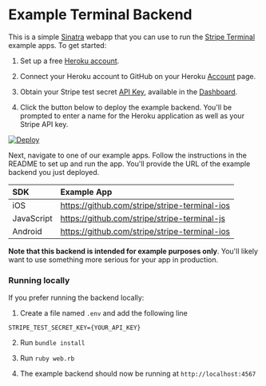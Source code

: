 # Example Terminal Backend

This is a simple [Sinatra](http://www.sinatrarb.com/) webapp that you can use to run the [Stripe Terminal](https://stripe.com/docs/terminal) example apps. To get started:

1. Set up a free [Heroku account](https://signup.heroku.com). 

2. Connect your Heroku account to GitHub on your Heroku [Account](https://dashboard.heroku.com/account/applications) page.

3. Obtain your Stripe test secret [API Key](https://stripe.com/docs/keys#api-keys), available in the [Dashboard](https://dashboard.stripe.com/account/apikeys).

4. Click the button below to deploy the example backend. You'll be prompted to enter a name for the Heroku application as well as your Stripe API key.

[![Deploy](https://www.herokucdn.com/deploy/button.png)](https://heroku.com/deploy)

Next, navigate to one of our example apps. Follow the instructions in the README to set up and run the app. You'll provide the URL of the example backend you just deployed.

| SDK | Example App |
|  :---  |  :---  |
| iOS | https://github.com/stripe/stripe-terminal-ios |
| JavaScript | https://github.com/stripe/stripe-terminal-js |
| Android | https://github.com/stripe/stripe-terminal-ios |

**Note that this backend is intended for example purposes only**. You'll likely want to use something more serious for your app in production.

### Running locally
If you prefer running the backend locally:

1. Create a file named `.env` and add the following line
```
STRIPE_TEST_SECRET_KEY={YOUR_API_KEY}
```
2. Run `bundle install`
3. Run `ruby web.rb`

4. The example backend should now be running at `http://localhost:4567`
